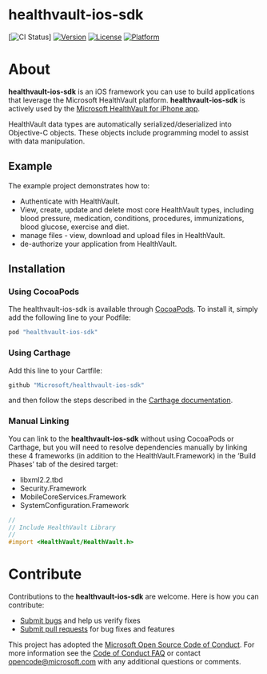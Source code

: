 # healthvault-ios-sdk

[![CI Status](https://microsofthealth.visualstudio.com/_apis/public/build/definitions/f8da5110-49b1-4e9f-9022-2f58b6124ff9/194/badge)]
[![Version](https://img.shields.io/cocoapods/v/healthvault-ios-sdk.svg?style=flat)](http://cocoapods.org/pods/healthvault-ios-sdk)
[![License](https://img.shields.io/cocoapods/l/healthvault-ios-sdk.svg?style=flat)](http://cocoapods.org/pods/healthvault-ios-sdk)
[![Platform](https://img.shields.io/cocoapods/p/healthvault-ios-sdk.svg?style=flat)](http://cocoapods.org/pods/healthvault-ios-sdk)

# About

**healthvault-ios-sdk** is an iOS framework you can use to build applications that leverage the Microsoft HealthVault platform. **healthvault-ios-sdk** is actively used by the [Microsoft HealthVault for iPhone app](https://itunes.apple.com/us/app/microsoft-healthvault/id546835834?mt=8).

HealthVault data types are automatically serialized/deserialized into Objective-C objects. These objects include programming model to assist with data manipulation. 

## Example

The example project demonstrates how to:

* Authenticate with HealthVault.
* View, create, update and delete most core HealthVault types, including blood pressure, medication, conditions, procedures, immunizations, blood glucose, exercise and diet.
* manage files - view, download and upload files in HealthVault.
* de-authorize your application from HealthVault.

## Installation

### Using CocoaPods

The healthvault-ios-sdk is available through [CocoaPods](http://cocoapods.org). To install
it, simply add the following line to your Podfile:

```ruby
pod "healthvault-ios-sdk"
```

### Using Carthage

Add this line to your Cartfile:

```ruby
github "Microsoft/healthvault-ios-sdk"
```

and then follow the steps described in the [Carthage documentation](https://github.com/Carthage/Carthage#if-youre-building-for-ios-tvos-or-watchos).

### Manual Linking
 
You can link to the **healthvault-ios-sdk** without using CocoaPods or Carthage, but you will need to resolve dependencies manually by linking these 4 frameworks (in addition to the HealthVault.Framework) in the ‘Build Phases’ tab of the desired target:

* libxml2.2.tbd
* Security.Framework
* MobileCoreServices.Framework
* SystemConfiguration.Framework


```objective-C
//
// Include HealthVault Library
//
#import <HealthVault/HealthVault.h>
```

# Contribute
Contributions to the **healthvault-ios-sdk** are welcome.  Here is how you can contribute:

* [Submit bugs](https://github.com/Microsoft/HVMobile_VNext/issues) and help us verify fixes
* [Submit pull requests](https://github.com/Microsoft/HVMobile_VNext/pulls) for bug fixes and features

This project has adopted the [Microsoft Open Source Code of Conduct](https://opensource.microsoft.com/codeofconduct/). For more information see the [Code of Conduct FAQ](https://opensource.microsoft.com/codeofconduct/faq/) or contact [opencode@microsoft.com](mailto:opencode@microsoft.com) with any additional questions or comments.
